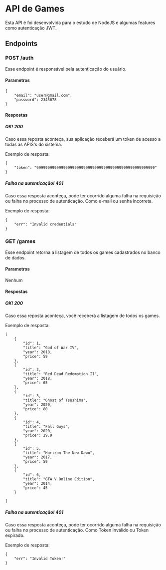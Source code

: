 # API de Games
Esta API é foi desenvolvida para o estudo de NodeJS e algumas features como autenticação JWT.

## Endpoints

### POST /auth
Esse endpoint é responsável pela autenticação do usuário.
#### Parametros
```
{
    "email": "user@gmail.com",
    "password": 2345678
}
```
#### Respostas
##### OK! 200
Caso essa reposta aconteça, sua aplicação receberá um token de acesso a todas as APIS's do sistema.

Exemplo de resposta: 

```
{
    "token": "99999999999999999999999999999999999999999999999999999"
}

```
##### Falha na autenticação! 401
Caso essa resposta aconteça, pode ter ocorrido alguma falha na requisição ou falha no processo de autenticação. Como e-mail ou senha incorreta.

Exemplo de resposta:

```
{
    "err": "Invalid credentials"
}
```


### GET /games
Esse endpoint retorna a listagem de todos os games cadastrados no banco de dados.
#### Parametros
Nenhum
#### Respostas
##### OK! 200
Caso essa reposta aconteça, você receberá a listagem de todos os games.

Exemplo de resposta: 

```
[
    {
        "id": 1,
        "title": "God of War IV",
        "year": 2018,
        "price": 59
    },
    {
        "id": 2,
        "title": "Red Dead Redemption II",
        "year": 2018,
        "price": 65
    },
    {
        "id": 3,
        "title": "Ghost of Tsushima",
        "year": 2020,
        "price": 80
    },
    {
        "id": 4,
        "title": "Fall Guys",
        "year": 2020,
        "price": 29.9
    },
    {
        "id": 5,
        "title": "Horizon The New Dawn",
        "year": 2017,
        "price": 59
    },
    {
        "id": 6,
        "title": "GTA V Online Edition",
        "year": 2014,
        "price": 45
    }
   
]

```
##### Falha na autenticação! 401
Caso essa resposta aconteça, pode ter ocorrido alguma falha na requisição ou falha no processo de autenticação. Como Token Inválido ou Token expirado.

Exemplo de resposta:

```
{
    "err": "Invalid Token!"
}
```
